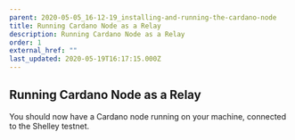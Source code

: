```yaml
---
parent: 2020-05-05_16-12-19_installing-and-running-the-cardano-node
title: Running Cardano Node as a Relay
description: Running Cardano Node as a Relay
order: 1
external_href: ""
last_updated: 2020-05-19T16:17:15.000Z
---
```

## Running Cardano Node as a Relay

You should now have a Cardano node running on your machine, connected to the Shelley testnet.
